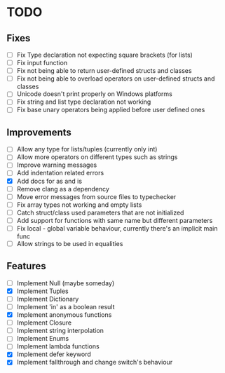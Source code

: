 # TODO

## Fixes
- [ ] Fix Type declaration not expecting square brackets (for lists)
- [ ] Fix input function
- [ ] Fix not being able to return user-defined structs and classes
- [ ] Fix not being able to overload operators on user-defined structs and classes
- [ ] Unicode doesn't print properly on Windows platforms
- [ ] Fix string and list type declaration not working
- [ ] Fix base unary operators being applied before user defined ones

## Improvements
- [ ] Allow any type for lists/tuples (currently only int)
- [ ] Allow more operators on different types such as strings
- [ ] Improve warning messages
- [ ] Add indentation related errors
- [x] Add docs for as and is
- [ ] Remove clang as a dependency
- [ ] Move error messages from source files to typechecker
- [ ] Fix array types not working and empty lists
- [ ] Catch struct/class used parameters that are not initialized
- [ ] Add support for functions with same name but different parameters
- [ ] Fix local - global variable behaviour, currently there's an implicit main func
- [ ] Allow strings to be used in equalities

## Features
- [ ] Implement Null (maybe someday)
- [x] Implement Tuples
- [ ] Implement Dictionary
- [ ] Implement 'in' as a boolean result
- [x] Implement anonymous functions
- [ ] Implement Closure
- [ ] Implement string interpolation
- [ ] Implement Enums
- [ ] Implement lambda functions
- [x] Implement defer keyword
- [x] Implement fallthrough and change switch's behaviour